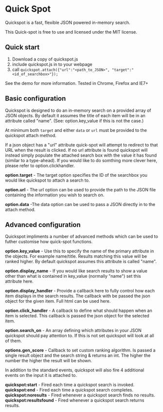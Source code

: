 # Quick Spot

Quickspot is a fast, flexible JSON powered in-memory search. 

This Quick-spot is free to use and licensed under the MIT license.

## Quick start

1. Download a copy of quickspot.js
2. include quickspot.js in to your webpage
3. call `quickspot.attach({"url":"<path_to_JSON>", "target":"<id_of_searchbox>"});`

See the demo for more information. Tested in Chrome, Firefox and IE7+

## Basic configuration

Quickspot is designed to do an in-memory search on a provided array of JSON objects. By default it assumes the title of each item will be in an attribute called "name". (See: option.key_value if this is not the case.)

At minimum both `target` and either `data` or `url` must be provided to the quickspot attach method.

If a json object has a "url" attribute quick-spot will attempt to redirect to that URL when the result is clicked. If no url attribute is found quickspot will instead simply populate the attached search box with the value it has found (similar to a type-ahead). If you would like to do somthing more clever here, please refer to option.clickhandler.

**option.target** - The target option specifies the ID of the searchbox you would like quickspot to attach a search to.

**option.url** - The url option can be used to provide the path to the JSON file containing the information you wish to search on.

**option.data** -The data option can be used to pass a JSON directly in to the attach method.

## Advanced configuration

Quickspot impliments a number of advanced methods which can be used to futher customise how quick-spot functions.

**option.key_value** - Use this to specify the name of the primary attribute in the objects. For example name/title. Results matching this value will be ranked higher. By default quickspot assumes this attribute is called "name".

**option.display_name** - If you would like search results to show a value other than what is contained in key_value (normally "name") set this attribute here.

**option.display_handler** - Provide a callback here to fully control how each item displays in the search results. The callback with be passed the json object for the given item. Full html can be used here.

**option.click_handler** - A callback to define what should happen when an item is selected. This callback is passed the json object for the selected item.

**option.search_on** - An array defining which attributes in your JSON quickspot should pay attention to. If this is not set quickspot will look at all of them.

**options.gen_score** - Callback to set custom ranking algorithm. Is passed a single result object and the search string & returns an int. The higher the number the higher the result will be shown.

In addition to the standard events, quickspot will also fire 4 additional events on the input it is attached to.

**quickspot:start** - Fired each time a quickspot search is invoked.    
**quickspot:end**	- Fired each time a quickspot search completes.    
**quickspot:noresults** - Fired whenever a quickspot search finds no results.    
**quickspot:resultsfound** - Fired whenever a quickspot search returns results.     